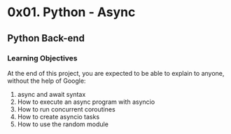 # 0x01. Python - Async
## Python Back-end

### Learning Objectives
At the end of this project, you are expected to be able to explain to anyone, without the help of Google:

1. async and await syntax
2. How to execute an async program with asyncio
3. How to run concurrent coroutines
5. How to create asyncio tasks
6. How to use the random module
